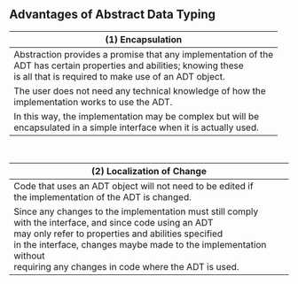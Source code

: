 ## Advantages of Abstract Data Typing

| (1) Encapsulation |
| ----------------- |
| Abstraction provides a promise that any implementation of the <br /> ADT has certain properties and abilities; knowing these <br /> is all that is required to make use of an ADT object. |
| The user does not need any technical knowledge of how the <br /> implementation works to use the ADT. |
| In this way, the implementation may be complex but will be <br /> encapsulated in a simple interface when it is actually used. |

<br />

| (2) Localization of Change |
| -------------------------- |
| Code that uses an ADT object will not need to be edited if <br /> the implementation of the ADT is changed. |
| Since any changes to the implementation must still comply <br /> with the interface, and since code using an ADT <br /> may only refer to properties and abilities specified <br /> in the interface, changes maybe made to the implementation without <br /> requiring any changes in code where the ADT is used. |
